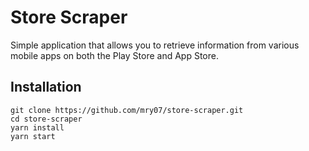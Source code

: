# Store Scraper

Simple application that allows you to retrieve information from various mobile apps on both the Play Store and App Store.

## Installation

```
git clone https://github.com/mry07/store-scraper.git
cd store-scraper
yarn install
yarn start
```